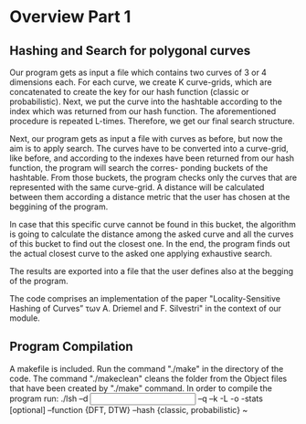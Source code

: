 # Overview Part 1

## Hashing and Search for polygonal curves

Our program gets as input a file which contains two curves of 3 or 4 dimensions each. For each curve, we create K curve-grids,
which are concatenated to create the key for our hash function (classic or probabilistic). Next, we put the curve into the hashtable
according to the index which was returned from our hash function. The aforementioned procedure is repeated L-times. Therefore, we get
our final search structure.

Next, our program gets as input a file with curves as before, but now the aim is to apply search. The curves have to be converted into
a curve-grid, like before, and according to the indexes have been returned from our hash function, the program will search the corres-
ponding buckets of the hashtable. From those buckets, the program checks only the curves that are represented with the same curve-grid.
A distance will be calculated between them according a distance metric that the user has chosen at the beggining of the program.

In case that this specific curve cannot be found in this bucket, the algorithm is going to calculate the distance among the asked curve
and all the curves of this bucket to find out the closest one. In the end, the program finds out the actual closest curve to the asked one
applying exhaustive search.

The results are exported into a file that the user defines also at the begging of the program.


The code comprises an implementation of the paper "Locality-Sensitive Hashing of Curves” των A. Driemel and F.
Silvestri" in the context of our module.

## Program Compilation
A makefile is included. Run the command "./make" in the directory of the code. The command "./makeclean" cleans the folder from the 
Object files that have been created by "./make" command. In order to compile the program run:
./lsh –d <input file> –q <query file> –k <int> -L <int>
      -ο <output file> -stats [optional] –function {DFT, DTW}
      –hash {classic, probabilistic}
~  
  
  
